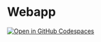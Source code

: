 # Webapp
[![Open in GitHub Codespaces](https://github.com/codespaces/badge.svg)](https://codespaces.new/geovanams/webappGe)
